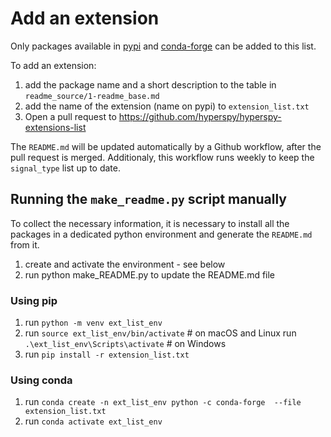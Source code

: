 # Add an extension

Only packages available in [pypi](https://pypi.org) and
[conda-forge](https://conda-forge.org/docs) can be added to this list.

To add an extension:

1. add the package name and a short description to the table in `readme_source/1-readme_base.md`
2. add the name of the extension (name on pypi) to ``extension_list.txt``
3. Open a pull request to https://github.com/hyperspy/hyperspy-extensions-list

The `README.md` will be updated automatically by a Github workflow, after the
pull request is merged. Additionaly, this workflow runs weekly to keep the
`signal_type` list up to date.

## Running the `make_readme.py` script manually

To collect the necessary information, it is necessary to install all the packages
in a dedicated python environment and generate the ``README.md`` from it.

1. create and activate the environment - see below
2. run python make_README.py to update the README.md file

### Using pip

1. run ``python -m venv ext_list_env``
2. run ``source ext_list_env/bin/activate``  # on macOS and Linux
   run ``.\ext_list_env\Scripts\activate``   # on Windows
3. run ``pip install -r extension_list.txt``


### Using conda

1. run ``conda create -n ext_list_env python -c conda-forge  --file extension_list.txt``
2. run ``conda activate ext_list_env``

